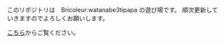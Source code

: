 このリポジトリは　Bricoleur:watanabe3tipapa の遊び場です。
順次更新していきますのでよろしくお願いします。

[こちら](https://watanabe3tipapa.github.io)からご覧ください。
